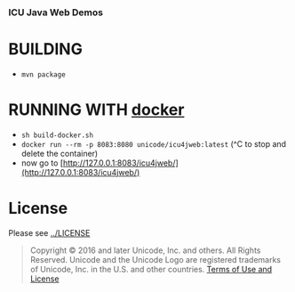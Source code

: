 ### ICU Java Web Demos

# BUILDING

- `mvn package`

# RUNNING WITH [docker](https://docker.io)

- `sh build-docker.sh`
- `docker run --rm -p 8083:8080 unicode/icu4jweb:latest`  (^C to stop and delete the container)
- now go to [http://127.0.0.1:8083/icu4jweb/](http://127.0.0.1:8083/icu4jweb/)

# License

Please see [../LICENSE](../LICENSE)

> Copyright © 2016 and later Unicode, Inc. and others. All Rights Reserved.
Unicode and the Unicode Logo are registered trademarks 
of Unicode, Inc. in the U.S. and other countries.
[Terms of Use and License](http://www.unicode.org/copyright.html)
